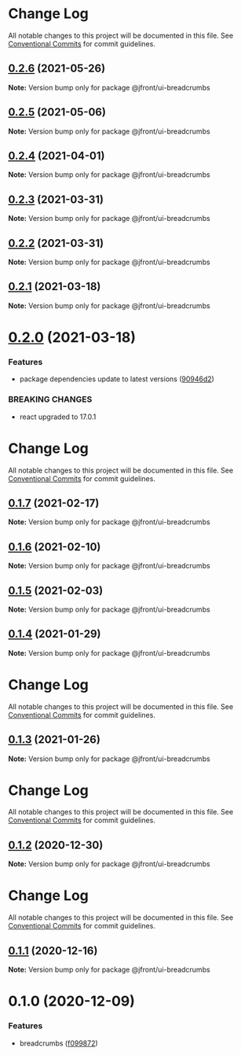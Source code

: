 # Change Log

All notable changes to this project will be documented in this file.
See [Conventional Commits](https://conventionalcommits.org) for commit guidelines.

## [0.2.6](https://github.com/Jepria/jfront-ui/compare/@jfront/ui-breadcrumbs@0.2.5...@jfront/ui-breadcrumbs@0.2.6) (2021-05-26)

**Note:** Version bump only for package @jfront/ui-breadcrumbs





## [0.2.5](https://github.com/Jepria/jfront-ui/compare/@jfront/ui-breadcrumbs@0.2.4...@jfront/ui-breadcrumbs@0.2.5) (2021-05-06)

**Note:** Version bump only for package @jfront/ui-breadcrumbs





## [0.2.4](https://github.com/Jepria/jfront-ui/compare/@jfront/ui-breadcrumbs@0.2.3...@jfront/ui-breadcrumbs@0.2.4) (2021-04-01)

**Note:** Version bump only for package @jfront/ui-breadcrumbs





## [0.2.3](https://github.com/Jepria/jfront-ui/compare/@jfront/ui-breadcrumbs@0.2.2...@jfront/ui-breadcrumbs@0.2.3) (2021-03-31)

**Note:** Version bump only for package @jfront/ui-breadcrumbs





## [0.2.2](https://github.com/Jepria/jfront-ui/compare/@jfront/ui-breadcrumbs@0.2.1...@jfront/ui-breadcrumbs@0.2.2) (2021-03-31)

**Note:** Version bump only for package @jfront/ui-breadcrumbs





## [0.2.1](https://github.com/Jepria/jfront-ui/compare/@jfront/ui-breadcrumbs@0.2.0...@jfront/ui-breadcrumbs@0.2.1) (2021-03-18)

**Note:** Version bump only for package @jfront/ui-breadcrumbs





# [0.2.0](https://github.com/Jepria/jfront-ui/compare/@jfront/ui-breadcrumbs@0.1.7...@jfront/ui-breadcrumbs@0.2.0) (2021-03-18)


### Features

* package dependencies update to latest versions ([90946d2](https://github.com/Jepria/jfront-ui/commit/90946d25fcb08fc77e4b143567963682f8ff3d2b))


### BREAKING CHANGES

* react upgraded to 17.0.1





# Change Log

All notable changes to this project will be documented in this file. See
[Conventional Commits](https://conventionalcommits.org) for commit guidelines.

## [0.1.7](https://github.com/Jepria/jfront-ui/compare/@jfront/ui-breadcrumbs@0.1.6...@jfront/ui-breadcrumbs@0.1.7) (2021-02-17)

**Note:** Version bump only for package @jfront/ui-breadcrumbs

## [0.1.6](https://github.com/Jepria/jfront-ui/compare/@jfront/ui-breadcrumbs@0.1.5...@jfront/ui-breadcrumbs@0.1.6) (2021-02-10)

**Note:** Version bump only for package @jfront/ui-breadcrumbs

## [0.1.5](https://github.com/Jepria/jfront-ui/compare/@jfront/ui-breadcrumbs@0.1.4...@jfront/ui-breadcrumbs@0.1.5) (2021-02-03)

**Note:** Version bump only for package @jfront/ui-breadcrumbs

## [0.1.4](https://github.com/Jepria/jfront-ui/compare/@jfront/ui-breadcrumbs@0.1.3...@jfront/ui-breadcrumbs@0.1.4) (2021-01-29)

**Note:** Version bump only for package @jfront/ui-breadcrumbs

# Change Log

All notable changes to this project will be documented in this file. See
[Conventional Commits](https://conventionalcommits.org) for commit guidelines.

## [0.1.3](https://github.com/Jepria/jfront-ui/compare/@jfront/ui-breadcrumbs@0.1.2...@jfront/ui-breadcrumbs@0.1.3) (2021-01-26)

**Note:** Version bump only for package @jfront/ui-breadcrumbs

# Change Log

All notable changes to this project will be documented in this file. See
[Conventional Commits](https://conventionalcommits.org) for commit guidelines.

## [0.1.2](https://github.com/Jepria/jfront-ui/compare/@jfront/ui-breadcrumbs@0.1.1...@jfront/ui-breadcrumbs@0.1.2) (2020-12-30)

**Note:** Version bump only for package @jfront/ui-breadcrumbs

# Change Log

All notable changes to this project will be documented in this file. See
[Conventional Commits](https://conventionalcommits.org) for commit guidelines.

## [0.1.1](https://github.com/Jepria/jfront-ui/compare/@jfront/ui-breadcrumbs@0.1.0...@jfront/ui-breadcrumbs@0.1.1) (2020-12-16)

**Note:** Version bump only for package @jfront/ui-breadcrumbs

# 0.1.0 (2020-12-09)

### Features

- breadcrumbs
  ([f099872](https://github.com/Jepria/jfront-ui/commit/f099872bc9b49152546b69dc4e4c851c3379179c))
